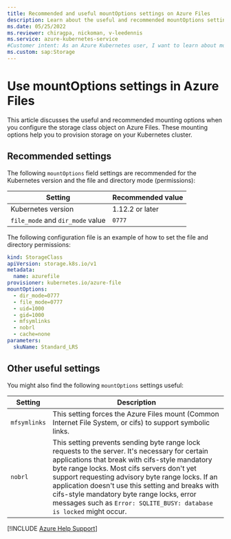 ```yaml
---
title: Recommended and useful mountOptions settings on Azure Files
description: Learn about the useful and recommended mountOptions settings when you configure the storage class object on Azure Files.
ms.date: 05/25/2022
ms.reviewer: chiragpa, nickoman, v-leedennis
ms.service: azure-kubernetes-service
#Customer intent: As an Azure Kubernetes user, I want to learn about mount option settings so that I can set up my Azure Files storage class object optimally on my Azure Kubernetes Service (AKS) cluster.
ms.custom: sap:Storage
---
```

# Use mountOptions settings in Azure Files

This article discusses the useful and recommended mounting options when you configure the storage class object on Azure Files. These mounting options help you to provision storage on your Kubernetes cluster.

## Recommended settings

The following `mountOptions` field settings are recommended for the Kubernetes version and the file and directory mode (permissions):

| Setting                          | Recommended value |
|----------------------------------|-------------------|
| Kubernetes version               | 1.12.2 or later   |
| `file_mode` and `dir_mode` value | `0777`            |

The following configuration file is an example of how to set the file and directory permissions:

```yaml
kind: StorageClass
apiVersion: storage.k8s.io/v1
metadata:
  name: azurefile
provisioner: kubernetes.io/azure-file
mountOptions:
  - dir_mode=0777
  - file_mode=0777
  - uid=1000
  - gid=1000
  - mfsymlinks
  - nobrl
  - cache=none
parameters:
  skuName: Standard_LRS
```

## Other useful settings

You might also find the following `mountOptions` settings useful:

| Setting | Description |
|--|--|
| `mfsymlinks` | This setting forces the Azure Files mount (Common Internet File System, or cifs) to support symbolic links. |
| `nobrl` | This setting prevents sending byte range lock requests to the server. It's necessary for certain applications that break with cifs-style mandatory byte range locks. Most cifs servers don't yet support requesting advisory byte range locks. If an application doesn't use this setting and breaks with cifs-style mandatory byte range locks, error messages such as `Error: SQLITE_BUSY: database is locked` might occur. |

[!INCLUDE [Azure Help Support](../../../includes/azure-help-support.md)]
